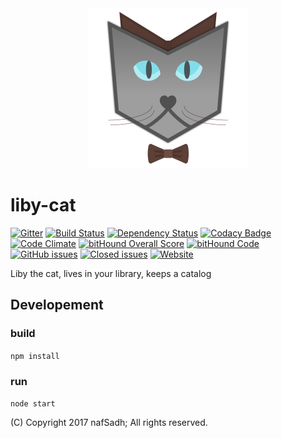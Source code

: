 <div align="center">
<img src="https://raw.githubusercontent.com/liby-cat/liby-cat-logo/master/book-cat/logo.png" width="256">
</div>

liby-cat
========
[![Gitter](https://img.shields.io/gitter/room/liby-cat/liby-cat.svg)](https://gitter.im/liby-cat/liby-cat?utm_source=badge&utm_medium=badge&utm_campaign=pr-badge&utm_content=badge)
[![Build Status](https://travis-ci.org/liby-cat/liby-cat.svg?branch=master)](https://travis-ci.org/liby-cat/liby-cat)
[![Dependency Status](https://www.versioneye.com/user/projects/590169566ac17142da9c8a9f/badge.svg?style=flat)](https://www.versioneye.com/user/projects/590169566ac17142da9c8a9f)
[![Codacy Badge](https://api.codacy.com/project/badge/Grade/5fe93241821546cbb1cbeb1158ded381)](https://www.codacy.com/app/liby-cat/liby-cat?utm_source=github.com&utm_medium=referral&utm_content=liby-cat/liby-cat&utm_campaign=badger)
[![Code Climate](https://img.shields.io/codeclimate/github/liby-cat/liby-cat.svg)](https://codeclimate.com/github/liby-cat/liby-cat)
[![bitHound Overall Score](https://www.bithound.io/github/liby-cat/liby-cat/badges/score.svg)](https://www.bithound.io/github/liby-cat/liby-cat)
[![bitHound Code](https://www.bithound.io/github/liby-cat/liby-cat/badges/code.svg)](https://www.bithound.io/github/liby-cat/liby-cat)
[![GitHub issues](https://img.shields.io/github/issues-raw/liby-cat/liby-cat.svg)](https://github.com/liby-cat/liby-cat/issues)
[![Closed issues](https://img.shields.io/github/issues-closed-raw/liby-cat/liby-cat.svg)](https://github.com/liby-cat/liby-cat/issues?q=is%3Aissue+is%3Aclosed)
[![Website](https://img.shields.io/website-up-down-green-red/https/liby-cat.herokuapp.com.svg)](https://liby-cat.herokuapp.com/)



Liby the cat, lives in your library, keeps a catalog


Developement
------------
### build
`npm install`
### run
`node start`


(C) Copyright 2017 nafSadh; All rights reserved.
